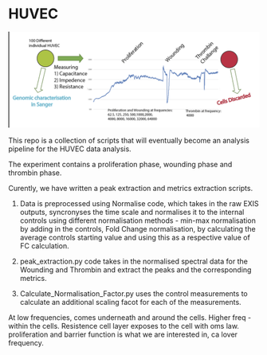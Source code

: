 # HUVEC

![Image](https://github.com/maxozo/HUVEC/blob/main/assets/Experimental_Design.png?raw=true)

This repo is a collection of scripts that will eventually become an analysis pipeline for the HUVEC data analysis. 

The experiment contains a proliferation phase, wounding phase and thrombin phase. 

Curently, we have written a peak extraction and metrics extraction scripts. 

1) Data is preprocessed using Normalise code, which takes in the raw EXIS outputs, syncronyses the time scale and normalises it to the internal controls using different normalisation methods - min-max normalisation by adding in the controls, Fold Change normalisation, by calculating the average controls starting value and using this as a respective value of FC calculation.

2) peak_extraction.py code takes in the normalised spectral data for the Wounding and Thrombin and extract the peaks and the corresponding metrics. 

3) Calculate_Normalisation_Factor.py uses the control measurements to calculate an additional scaling facot for each of the measurements. 

At low frequencies, comes underneath and around the cells. Higher freq - within the cells. Resistence cell layer exposes to the cell with oms law.  
proliferation and barrier function is what we are interested in, ca lover frequency.


